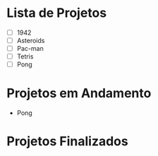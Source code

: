 # Lista de Projetos
- [ ] 1942
- [ ] Asteroids
- [ ] Pac-man
- [ ] Tetris
- [ ] Pong 

# Projetos em Andamento
- Pong

# Projetos Finalizados

